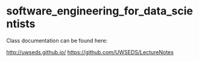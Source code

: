 # software_engineering_for_data_scientists

Class documentation can be found here:

http://uwseds.github.io/
https://github.com/UWSEDS/LectureNotes
